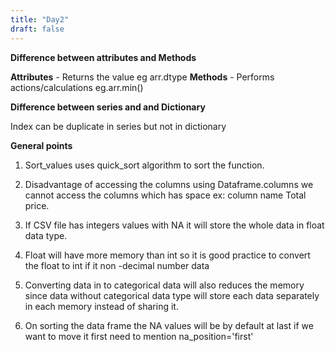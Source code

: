 ```yaml
---
title: "Day2"
draft: false
---
```


<b>Difference between attributes and Methods</b>

<b>Attributes</b> - Returns the value eg arr.dtype
<b>Methods</b> - Performs actions/calculations eg.arr.min()

<b>Difference between series and and Dictionary</b>

Index can be duplicate in series but not in dictionary


<b>General points</b>

1. Sort_values uses quick_sort algorithm to sort the function.

2. Disadvantage of accessing the columns using Dataframe.columns we cannot access the columns which has space ex: column name Total price.

3. If CSV file has integers values with NA it will store the whole data in float data type.

4.  Float will have more memory than int so it is good practice to convert the float to int if it non -decimal number data

5. Converting data in to categorical data will also reduces the memory since data without categorical data type will store each data separately in each memory instead of sharing it.

6. On sorting the data frame the NA values will be by default at last if we want to move it first need to mention na_position='first'
